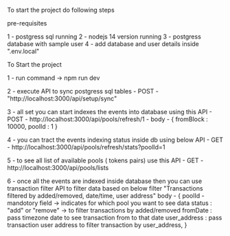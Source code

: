 To start the project do following steps

pre-requisites

1 - postgress sql running
2 - nodejs 14 version running
3 - postgress database with sample user
4 - add database and user details inside ".env.local"


To Start the project

1 - run command -> npm run dev 

2 - execute API to sync postgress sql tables - POST - "http://localhost:3000/api/setup/sync"

3 - all set you can start indexes the events into database using this API - POST - http://localhost:3000/api/pools/refresh/1 - body - { fromBlock : 10000, poolId : 1 }


4 - you can tract the events indexing status inside db using below API - GET - http://localhost:3000/api/pools/refresh/stats?poolId=1

5 - to see all list of available pools ( tokens pairs) use this API - GET - http://localhost:3000/api/pools/lists

6 - once all the events are indexed inside database then you can use transaction filter API to filter data based on below filter "Transactions filtered by added/removed, date/time, user address"
body - {
 poolId - mandotory field -> indicates for which pool you want to see data
 status : "add" or "remove" -> to filter transactions by added/removed
 fromDate : pass timezone date to see transaction from to that date 
 user_address : pass transaction user address to filter transaction by user_address,
}
